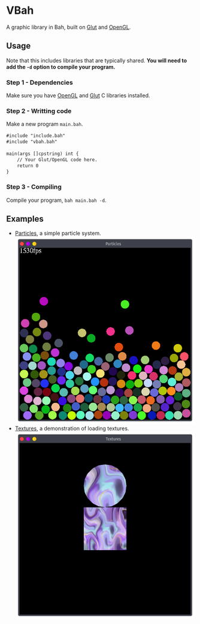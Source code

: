 # VBah
A graphic library in Bah, built on [Glut](https://www.opengl.org/resources/libraries/glut/) and [OpenGL](https://www.opengl.org/).

## Usage
Note that this includes libraries that are typically shared.
**You will need to add the `-d` option to compile your program.**

### Step 1 - Dependencies
Make sure you have [OpenGL](https://www.opengl.org/) and [Glut](https://www.opengl.org/resources/libraries/glut/) C libraries installed.

### Step 2 - Writting code
Make a new program `main.bah`.
```bah
#include "include.bah"
#include "vbah.bah"

main(args []cpstring) int {
    // Your Glut/OpenGL code here.
    return 0
}
```

### Step 3 - Compiling
Compile your program, `bah main.bah -d`.


## Examples
- [Particles](./examples/particles.bah), a simple particle system. <br> ![particles sreenshot](./screenshots/particles.png)
- [Textures](./examples/textures.bah), a demonstration of loading textures. <br> ![textures screenshot](./screenshots/textures.png)